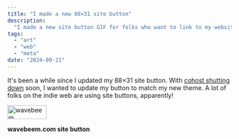 ```yaml
---
title: "I made a new 88×31 site button"
description:
  "I made a new site button GIF for folks who want to link to my website."
tags:
  - "art"
  - "web"
  - "meta"
date: "2024-09-21"
---
```


It's been a while since I updated my 88×31 site button. With
[cohost shutting down](https://cohost.org/staff/post/7611443-cohost-to-shut-down)
soon, I wanted to update my button to match my new theme. A lot of folks on the
indie web are using site buttons, apparently!

<img
    src="/button.webp"
    title="wavebeem"
    alt="wavebeem"
    width="88"
    height="31"
    class="pixelated"
  />

**wavebeem.com site button**
